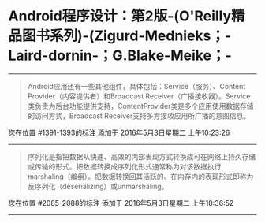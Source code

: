 # Android程序设计：第2版-(O'Reilly精品图书系列)-(Zigurd-Mednieks；-Laird-dornin-；G.Blake-Meike；-

---

> Android应用还有一些其他组件，具体包括：Service（服务）、Content Provider（内容提供者）和Broadcast Receiver（广播接收器）。Service类负责为后台功能提供支持，ContentProvider类是多个应用使用数据存储的访问方式，Broadcast Receiver支持多方接收应用所广播的意图信息。

您在位置 #1391-1393的标注 添加于 2016年5月3日星期二 上午10:23:26

---

> 序列化是指把数据从快速、高效的内部表现方式转换成可在网络上持久存储或传输的形式。把数据转换成序列化形式通常称为对该数据执行marshaling（编组）。把数据转换回其活跃的、在内存内的表现形式即称为反序列化（deserializing）或unmarshaling。

您在位置 #2085-2088的标注 添加于 2016年5月3日星期二 上午10:36:52

---


